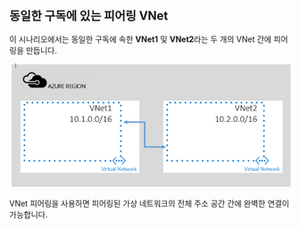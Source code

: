 ## 동일한 구독에 있는 피어링 VNet
이 시나리오에서는 동일한 구독에 속한 **VNet1** 및 **VNet2**라는 두 개의 VNet 간에 피어링을 만듭니다.

![기본 시나리오](./media/virtual-networks-create-vnetpeering-scenario-basic-include/figure01.PNG)

VNet 피어링을 사용하면 피어링된 가상 네트워크의 전체 주소 공간 간에 완벽한 연결이 가능합니다.

<!---HONumber=AcomDC_0803_2016-->